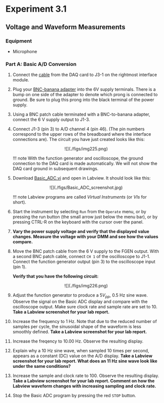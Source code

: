 # Experiment 3.1

## Voltage and Waveform Measurements

### Equipment

* Microphone

### Part A: Basic A/D Conversion

1. Connect the [cable](../misc_images/#daq-cable) from the DAQ card to J3-1 on the
   rightmost interface module.

2. Plug your [BNC-banana adapter](../misc_images/#banana-adapter) into the 6V
   supply terminals. There is a bump on one side of the adapter to denote which
   prong is connected to ground. Be sure to plug this prong into the black
   terminal of the power supply.

3. Using a BNC patch cable terminated with a BNC-to-banana adapter, connect the
   6 V supply output to J1-3.

4. Connect J1-3 (pin 3) to A/D channel 4 (pin 46). (The pin numbers correspond
   to the upper rows of the breadboard where the interface connections are).
   The circuit you have just created looks like this:

    <center>
    ![](./figs/img225.png)
    </center>

    !!! note
        With the function generator and oscilloscope, the ground connection to
        the DAQ card is made automatically. We will not show the DAQ card
        ground in subsequent drawings. 

5.  Download [Basic_ADC.vi](./Basic_ADC.vi) and open in Labview. It should look
    like this:

    <center>
    ![](./figs/Basic_ADC_screenshot.jpg)
    </center>

    !!! note
        Labview programs are called *Virtual Instruments* (or *VIs* for short).

6. Start the instrument by selecting `Run` from the `Operate` menu, or by
   pressing the run button (the small arrow just below the menu bar), or by
   pressing CTRL-R on the keyboard with the cursor over the panel.

7. **Vary the power supply voltage and verify that the displayed value changes.
   Measure the voltage with your DMM and see how the values compare.**


8. Move the BNC patch cable from the 6 V supply to the FGEN output. With a
   second BNC patch cable, connect `CH 1` of the oscilloscope to J1-1.  Connect
   the function generator output (pin 3) to the oscilloscope input (pin 1).

    **Verify that you have the following circuit:**

    <center>
    ![](./figs/img226.png)
    </center>

9. Adjust the function generator to produce a $5 V_{pp}$, 0.5 Hz sine wave.
   Observe the signal on the Basic ADC display and compare with the
   oscilloscope output. Make sure clock rate and sample rate are set to 10.
   **Take a Labview screenshot for your lab report.**

10. Increase the frequency to 1 Hz. Note that due to the reduced number of
    samples per cycle, the sinusoidal shape of the waveform is less smoothly
    defined. **Take a Labview screenshot for your lab report.**

11. Increase the freqency to 10.00 Hz. Observe the resulting display.

12. Explain why a 10 Hz sine wave, when sampled 10 times per second, appears as
    a constant (DC) value on the A/D display. **Take a Labview screenshot for
    your lab report. What does an 11 Hz sine wave look like under the same
    conditions?**

13. Increase the sample and clock rate to 100. Observe the resulting display.
    **Take a Labview screenshot for your lab report. Comment on how the Labview
    waveform changes with increasing sampling and clock rate.**

14. Stop the Basic ADC program by pressing the red `STOP` button.
